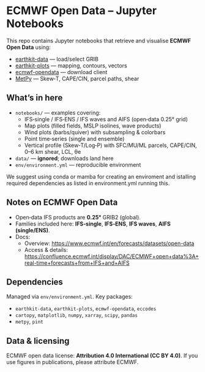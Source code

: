 # ECMWF Open Data – Jupyter Notebooks

This repo contains Jupyter notebooks that retrieve and visualise **ECMWF Open Data** using:
- [earthkit-data](https://earthkit.readthedocs.io/) — load/select GRIB
- [earthkit-plots](https://earthkit-plots.readthedocs.io/) — mapping, contours, vectors
- [ecmwf-opendata](https://github.com/ecmwf/ecmwf-opendata) — download client
- [MetPy](https://unidata.github.io/MetPy/latest/) — Skew‑T, CAPE/CIN, parcel paths, shear

## What’s in here

- `notebooks/` — examples covering:
  - IFS‑single / IFS‑ENS / IFS waves and AIFS (open‑data 0.25° grid)
  - Map plots (filled fields, MSLP isolines, wave products)
  - Wind plots (barbs/quiver) with subsampling & colorbars
  - Point time‑series (single and ensemble)
  - Vertical profile (Skew‑T/Log‑P) with SFC/MU/ML parcels, CAPE/CIN, 0–6 km shear, LCL, θe
- `data/` — **ignored**; downloads land here
- `env/environment.yml` — reproducible environment

We suggest using conda or mamba for creating an enviroment and istalling required dependencies as listed in environment.yml running this.

## Notes on ECMWF Open Data

- Open‑data IFS products are **0.25°** GRIB2 (global).  
- Families included here: **IFS‑single**, **IFS‑ENS**, **IFS waves**, **AIFS (single/ENS)**.  
- Docs:  
  - Overview: https://www.ecmwf.int/en/forecasts/datasets/open-data  
  - Access & details: https://confluence.ecmwf.int/display/DAC/ECMWF+open+data%3A+real-time+forecasts+from+IFS+and+AIFS

## Dependencies

Managed via `env/environment.yml`. Key packages:
- `earthkit-data`, `earthkit-plots`, `ecmwf-opendata`, `eccodes`
- `cartopy`, `matplotlib`, `numpy`, `xarray`, `scipy`, `pandas`
- `metpy`, `pint`

## Data & licensing

ECMWF open data license: **Attribution 4.0 International (CC BY 4.0)**. If you use figures in publications, please attribute ECMWF.
